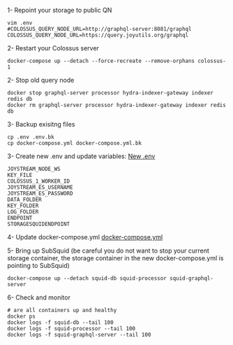 1- Repoint your storage to public QN

```
vim .env
#COLOSSUS_QUERY_NODE_URL=http://graphql-server:8081/graphql
COLOSSUS_QUERY_NODE_URL=https://query.joyutils.org/graphql
```

2- Restart your Colossus server 
```
docker-compose up --detach --force-recreate --remove-orphans colossus-1
```

2- Stop old query node 

```
docker stop graphql-server processor hydra-indexer-gateway indexer redis db
docker rm graphql-server processor hydra-indexer-gateway indexer redis db
```

3- Backup exisitng files 
```
cp .env .env.bk
cp docker-compose.yml docker-compose.yml.bk
```

3- Create new .env and update variables:
[New .env](./.env)

```
JOYSTREAM_NODE_WS
KEY_FILE
COLOSSUS_1_WORKER_ID
JOYSTREAM_ES_USERNAME
JOYSTREAM_ES_PASSWORD
DATA_FOLDER
KEY_FOLDER
LOG_FOLDER
ENDPOINT
STORAGESQUIDENDPOINT
```

4- Update docker-compose.yml [docker-compose.yml](./docker-compose.yml)

5- Bring up SubSquid (be careful you do not want to stop your current storage container, the storage container in the new docker-compose.yml is pointing to SubSquid)
```
docker-compose up --detach squid-db squid-processor squid-graphql-server
```
6- Check and monitor 
```
# are all containers up and healthy
docker ps
docker logs -f squid-db --tail 100
docker logs -f squid-processor --tail 100
docker logs -f squid-graphql-server --tail 100
```
